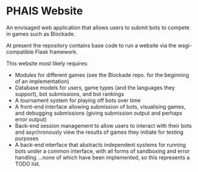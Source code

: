 PHAIS Website
=============

An envisaged web application that allows users to submit bots to compete in games such as Blockade.

At present the repository contains base code to run a website via the wsgi-compatible Flask framework.

This website most likely requires:
- Modules for different games (see the Blockade repo. for the beginning of an implementation)
- Database models for users, game types (and the languages they support), bot submissions, and bot rankings
- A tournament system for playing off bots over time
- A front-end interface allowing submission of bots, visualising games, and debugging submissions (giving submission output and perhaps error output)
- Back-end session management to allow users to interact with their bots and asychronously view the results of games they initiate for testing purposes
- A back-end interface that abstracts independent systems for running bots under a common interface, with all forms of sandboxing and error handling
...none of which have been implemented, so this represents a TODO list.
